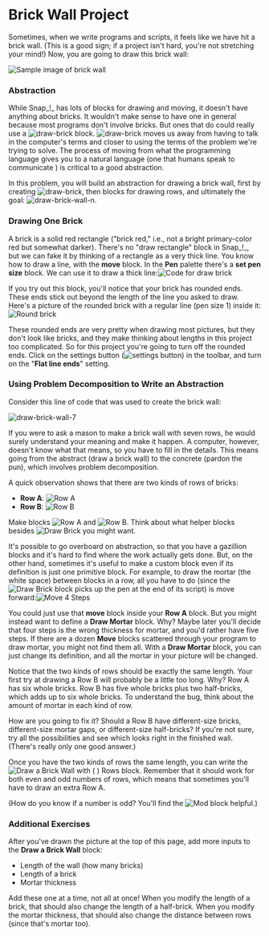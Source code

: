 # Brick Wall Project

Sometimes, when we write programs and scripts, it feels like we have hit a brick wall. \(This is a good sign; if a project isn't hard, you're not stretching your mind!\) Now, you are going to draw this brick wall:

![Sample image of brick wall](https://beautyjoy.github.io/bjc-r/img/abstraction/new-brickwall/wall.png)

### Abstraction

While Snap_!_ has lots of blocks for drawing and moving, it doesn't have anything about bricks. It wouldn't make sense to have one in general because most programs don't involve bricks. But ones that do could really use a ![draw-brick](https://beautyjoy.github.io/bjc-r/img/abstraction/new-brickwall/draw-brick.png) block. ![draw-brick](https://beautyjoy.github.io/bjc-r/img/abstraction/new-brickwall/draw-brick.png) moves us away from having to talk in the computer's terms and closer to using the terms of the problem we're trying to solve. The process of moving from what the programming language gives you to a natural language \(one that humans speak to communicate \) is critical to a good abstraction.

In this problem, you will build an abstraction for drawing a brick wall, first by creating ![draw-brick](https://beautyjoy.github.io/bjc-r/img/abstraction/new-brickwall/draw-brick.png), then blocks for drawing rows, and ultimately the goal: ![draw-brick-wall-n](https://beautyjoy.github.io/bjc-r/img/abstraction/new-brickwall/draw-brick-wall-num.png).

### Drawing One Brick

A brick is a solid red rectangle \("brick red," i.e., not a bright primary-color red but somewhat darker\). There's no "draw rectangle" block in Snap_!_, but we can fake it by thinking of a rectangle as a very thick line. You know how to draw a line, with the **move** block. In the **Pen** palette there's a **set pen size** block. We can use it to draw a thick line:![Code for draw brick](https://beautyjoy.github.io/bjc-r/img/abstraction/new-brickwall/draw-brick-code.png)

If you try out this block, you'll notice that your brick has rounded ends. These ends stick out beyond the length of the line you asked to draw. Here's a picture of the rounded brick with a regular line \(pen size 1\) inside it:![Round brick](https://beautyjoy.github.io/bjc-r/img/abstraction/new-brickwall/round-brick.png)

These rounded ends are very pretty when drawing most pictures, but they don't look like bricks, and they make thinking about lengths in this project too complicated. So for this project you're going to turn off the rounded ends. Click on the settings button \(![settings button](https://beautyjoy.github.io/bjc-r/img/sys/settings.png)\) in the toolbar, and turn on the "**Flat line ends**" setting.

### Using Problem Decomposition to Write an Abstraction

Consider this line of code that was used to create the brick wall:

![draw-brick-wall-7](https://beautyjoy.github.io/bjc-r/img/abstraction/new-brickwall/draw-brick-wall-7.png)

If you were to ask a mason to make a brick wall with seven rows, he would surely understand your meaning and make it happen. A computer, however, doesn't know what that means, so you have to fill in the details. This means going from the abstract \(draw a brick wall\) to the concrete \(pardon the pun\), which involves problem decomposition.

A quick observation shows that there are two kinds of rows of bricks:

* **Row A**: ![Row A](https://beautyjoy.github.io/bjc-r/img/abstraction/new-brickwall/row-a.png)
* **Row B**: ![Row B](https://beautyjoy.github.io/bjc-r/img/abstraction/new-brickwall/row-b.png)

Make blocks ![Row A](https://beautyjoy.github.io/bjc-r/img/abstraction/new-brickwall/rowa-block.png) and ![Row B](https://beautyjoy.github.io/bjc-r/img/abstraction/new-brickwall/rowb-block.png). Think about what helper blocks besides ![Draw Brick](https://beautyjoy.github.io/bjc-r/img/abstraction/new-brickwall/draw-brick.png) you might want.

It's possible to go overboard on abstraction, so that you have a gazillion blocks and it's hard to find where the work actually gets done. But, on the other hand, sometimes it's useful to make a custom block even if its definition is just one primitive block. For example, to draw the mortar \(the white space\) between blocks in a row, all you have to do \(since the ![Draw Brick](https://beautyjoy.github.io/bjc-r/img/abstraction/new-brickwall/draw-brick.png) block picks up the pen at the end of its script\) is move forward:![Move 4 Steps](https://beautyjoy.github.io/bjc-r/img/abstraction/new-brickwall/move4.png)

You could just use that **move** block inside your **Row A** block. But you might instead want to define a **Draw Mortar** block. Why? Maybe later you'll decide that four steps is the wrong thickness for mortar, and you'd rather have five steps. If there are a dozen **Move** blocks scattered through your program to draw mortar, you might not find them all. With a **Draw Mortar** block, you can just change its definition, and all the mortar in your picture will be changed.

Notice that the two kinds of rows should be exactly the same length. Your first try at drawing a Row B will probably be a little too long. Why? Row A has six whole bricks. Row B has five whole bricks plus two half-bricks, which adds up to six whole bricks. To understand the bug, think about the amount of mortar in each kind of row.

How are you going to fix it? Should a Row B have different-size bricks, different-size mortar gaps, or different-size half-bricks? If you're not sure, try all the possibilities and see which looks right in the finished wall. \(There's really only one good answer.\)

Once you have the two kinds of rows the same length, you can write the ![Draw a Brick Wall with \( \) Rows](https://beautyjoy.github.io/bjc-r/img/abstraction/new-brickwall/draw-brick-wall-num.png) block. Remember that it should work for both even and odd numbers of rows, which means that sometimes you'll have to draw an extra Row A.

\(How do you know if a number is odd? You'll find the ![Mod](https://beautyjoy.github.io/bjc-r/img/blocks/mod.png) block helpful.\)

### Additional Exercises

After you've drawn the picture at the top of this page, add more inputs to the **Draw a Brick Wall** block:

* Length of the wall \(how many bricks\)
* Length of a brick
* Mortar thickness

Add these one at a time, not all at once! When you modify the length of a brick, that should also change the length of a half-brick. When you modify the mortar thickness, that should also change the distance between rows \(since that's mortar too\).

